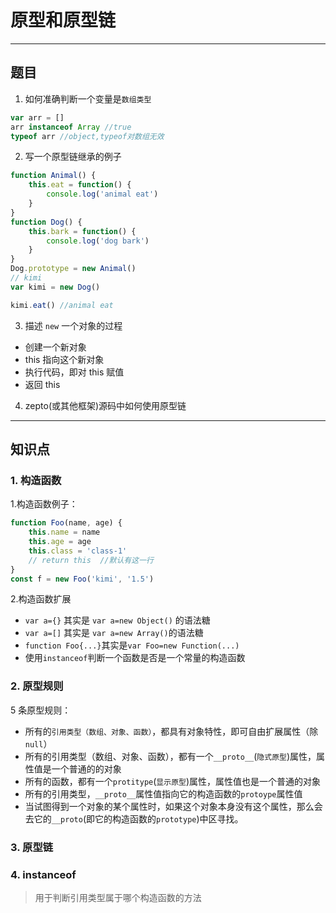 # 原型和原型链

---

## 题目

1. 如何准确判断一个变量是`数组类型`

```js
var arr = []
arr instanceof Array //true
typeof arr //object,typeof对数组无效
```

2. 写一个原型链继承的例子

```js
function Animal() {
	this.eat = function() {
		console.log('animal eat')
	}
}
function Dog() {
	this.bark = function() {
		console.log('dog bark')
	}
}
Dog.prototype = new Animal()
// kimi
var kimi = new Dog()

kimi.eat() //animal eat
```

3. 描述 `new` 一个对象的过程

-   创建一个新对象
-   this 指向这个新对象
-   执行代码，即对 this 赋值
-   返回 this

4. zepto(或其他框架)源码中如何使用原型链

---

## 知识点

### 1. 构造函数

1.构造函数例子：

```js
function Foo(name, age) {
	this.name = name
	this.age = age
	this.class = 'class-1'
	// return this  //默认有这一行
}
const f = new Foo('kimi', '1.5')
```

2.构造函数扩展

-   `var a={}` 其实是 `var a=new Object()` 的语法糖
-   `var a=[]` 其实是 `var a=new Array()`的语法糖
-   `function Foo{...}`其实是`var Foo=new Function(...)`
-   使用`instanceof`判断一个函数是否是一个常量的构造函数

### 2. 原型规则

5 条原型规则：

-   所有的`引用类型（数组、对象、函数）`，都具有对象特性，即可自由扩展属性（除 `null`）
-   所有的引用类型（数组、对象、函数），都有一个`__proto__`(`隐式原型`)属性，属性值是一个普通的的对象
-   所有的函数，都有一个`protitype`(`显示原型`)属性，属性值也是一个普通的对象
-   所有的引用类型，`__proto__`属性值指向它的构造函数的`protoype`属性值
-   当试图得到一个对象的某个属性时，如果这个对象本身没有这个属性，那么会去它的`__proto`(即它的构造函数的`prototype`)中区寻找。

### 3. 原型链

### 4. instanceof

> 用于判断引用类型属于哪个构造函数的方法

